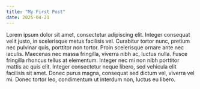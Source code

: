 ```yaml
---
title: "My First Post"
date: 2025-04-21
---
```

Lorem ipsum dolor sit amet, consectetur adipiscing elit. Integer consequat velit justo, in scelerisque metus facilisis vel. Curabitur tortor nunc, pretium nec pulvinar quis, porttitor non tortor. Proin scelerisque ornare ante nec iaculis. Maecenas nec massa fringilla, viverra nibh ac, luctus nulla. Fusce fringilla rhoncus tellus at elementum. Integer nec mi non nibh porttitor mattis ac quis elit. Integer consectetur neque libero, sed vehicula elit facilisis sit amet. Donec purus magna, consequat sed dictum vel, viverra vel mi. Donec tortor leo, condimentum ut interdum non, luctus eu libero.
